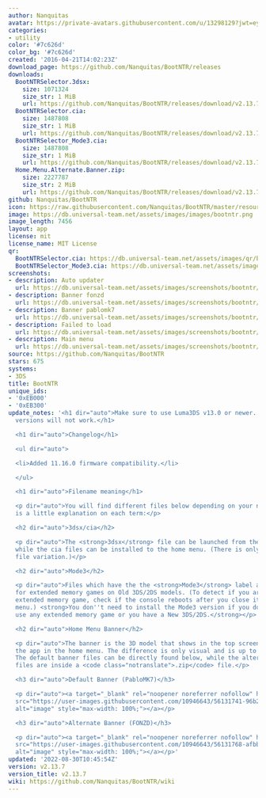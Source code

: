 ```yaml
---
author: Nanquitas
avatar: https://private-avatars.githubusercontent.com/u/13298129?jwt=eyJhbGciOiJIUzI1NiIsInR5cCI6IkpXVCJ9.eyJpc3MiOiJnaXRodWIuY29tIiwiYXVkIjoicmF3LmdpdGh1YnVzZXJjb250ZW50LmNvbSIsImtleSI6ImtleTEiLCJleHAiOjE3MzQ2NzYwODAsIm5iZiI6MTczNDY3NDg4MCwicGF0aCI6Ii91LzEzMjk4MTI5In0.rEYQsZL8BmpXHuV38zc7rRQxu-itVWsV-E_ryNDAPHs&v=4
categories:
- utility
color: '#7c626d'
color_bg: '#7c626d'
created: '2016-04-21T14:02:23Z'
download_page: https://github.com/Nanquitas/BootNTR/releases
downloads:
  BootNTRSelector.3dsx:
    size: 1071324
    size_str: 1 MiB
    url: https://github.com/Nanquitas/BootNTR/releases/download/v2.13.7/BootNTRSelector.3dsx
  BootNTRSelector.cia:
    size: 1487808
    size_str: 1 MiB
    url: https://github.com/Nanquitas/BootNTR/releases/download/v2.13.7/BootNTRSelector.cia
  BootNTRSelector_Mode3.cia:
    size: 1487808
    size_str: 1 MiB
    url: https://github.com/Nanquitas/BootNTR/releases/download/v2.13.7/BootNTRSelector_Mode3.cia
  Home.Menu.Alternate.Banner.zip:
    size: 2227787
    size_str: 2 MiB
    url: https://github.com/Nanquitas/BootNTR/releases/download/v2.13.7/Home.Menu.Alternate.Banner.zip
github: Nanquitas/BootNTR
icon: https://raw.githubusercontent.com/Nanquitas/BootNTR/master/resources/icon.png
image: https://db.universal-team.net/assets/images/images/bootntr.png
image_length: 7456
layout: app
license: mit
license_name: MIT License
qr:
  BootNTRSelector.cia: https://db.universal-team.net/assets/images/qr/bootntrselector-cia.png
  BootNTRSelector_Mode3.cia: https://db.universal-team.net/assets/images/qr/bootntrselector_mode3-cia.png
screenshots:
- description: Auto updater
  url: https://db.universal-team.net/assets/images/screenshots/bootntr/auto-updater.png
- description: Banner fonzd
  url: https://db.universal-team.net/assets/images/screenshots/bootntr/banner-fonzd.png
- description: Banner pablomk7
  url: https://db.universal-team.net/assets/images/screenshots/bootntr/banner-pablomk7.png
- description: Failed to load
  url: https://db.universal-team.net/assets/images/screenshots/bootntr/failed-to-load.png
- description: Main menu
  url: https://db.universal-team.net/assets/images/screenshots/bootntr/main-menu.png
source: https://github.com/Nanquitas/BootNTR
stars: 675
systems:
- 3DS
title: BootNTR
unique_ids:
- '0xEB000'
- '0xEB300'
update_notes: '<h1 dir="auto">Make sure to use Luma3DS v13.0 or newer. Older Luma3DS
  versions will not work.</h1>

  <h1 dir="auto">Changelog</h1>

  <ul dir="auto">

  <li>Added 11.16.0 firmware compatibility.</li>

  </ul>

  <h1 dir="auto">Filename meaning</h1>

  <p dir="auto">You will find different files below depending on your needs. Here
  is a little explanation on each term:</p>

  <h2 dir="auto">3dsx/cia</h2>

  <p dir="auto">The <strong>3dsx</strong> file can be launched from the homebrew launcher
  while the cia files can be installed to the home menu. (There is only a single 3dsx
  file variation.)</p>

  <h2 dir="auto">Mode3</h2>

  <p dir="auto">Files which have the the <strong>Mode3</strong> label are made specifically
  for extended memory games on Old 3DS/2DS models. (To detect if you are using an
  extended memory game, check if the console reboots after you close it from the home
  menu.) <strong>You don''t need to install the Mode3 version if you don''t want to
  use any extended memory game or you have a New 3DS/2DS.</strong></p>

  <h2 dir="auto">Home Menu Banner</h2>

  <p dir="auto">The banner is the 3D model that shows in the top screen when you select
  the app in the home menu. The difference is only visual and is up to your own choice.
  The default banner files can be directly found below, while the alternate banner
  files are inside a <code class="notranslate">.zip</code> file.</p>

  <h3 dir="auto">Default Banner (PabloMK7)</h3>

  <p dir="auto"><a target="_blank" rel="noopener noreferrer nofollow" href="https://user-images.githubusercontent.com/10946643/56131741-96b2c500-5f88-11e9-9af7-a81825505f5b.png"><img
  src="https://user-images.githubusercontent.com/10946643/56131741-96b2c500-5f88-11e9-9af7-a81825505f5b.png"
  alt="image" style="max-width: 100%;"></a></p>

  <h3 dir="auto">Alternate Banner (FONZD)</h3>

  <p dir="auto"><a target="_blank" rel="noopener noreferrer nofollow" href="https://user-images.githubusercontent.com/10946643/56131768-afbb7600-5f88-11e9-8585-6ceb930424cc.png"><img
  src="https://user-images.githubusercontent.com/10946643/56131768-afbb7600-5f88-11e9-8585-6ceb930424cc.png"
  alt="image" style="max-width: 100%;"></a></p>'
updated: '2022-08-30T10:45:54Z'
version: v2.13.7
version_title: v2.13.7
wiki: https://github.com/Nanquitas/BootNTR/wiki
---
```

